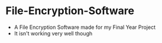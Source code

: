 # File-Encryption-Software
- A File Encryption Software made for my Final Year Project
- It isn't working very well though
